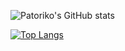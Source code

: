 
![Patoriko's GitHub stats](https://github-readme-stats.vercel.app/api?username=patoriko&show_icons=true&theme=dark)

[![Top Langs](https://github-readme-stats.vercel.app/api/top-langs/?username=patoriko&layout=compact&theme=dark)](https://github.com/patoriko/github-readme-stats)

<!--START_SECTION:waka-->
<!--END_SECTION:waka-->

<!--
**patoriko/patoriko** is a ✨ _special_ ✨ repository because its `README.md` (this file) appears on your GitHub profile.

Here are some ideas to get you started:

- 🔭 I’m currently working on ...
- 🌱 I’m currently learning ...
- 👯 I’m looking to collaborate on ...
- 🤔 I’m looking for help with ...
- 💬 Ask me about ...
- 📫 How to reach me: ...
- 😄 Pronouns: ...
- ⚡ Fun fact: ...
-->
